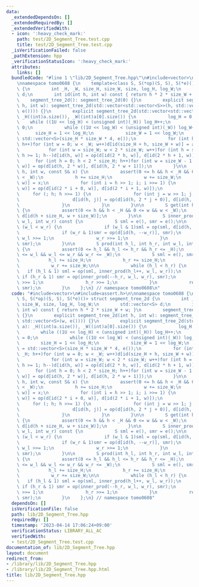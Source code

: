 ```yaml
---
data:
  _extendedDependsOn: []
  _extendedRequiredBy: []
  _extendedVerifiedWith:
  - icon: ':heavy_check_mark:'
    path: test/2D_Segment_Tree.test.cpp
    title: test/2D_Segment_Tree.test.cpp
  _isVerificationFailed: false
  _pathExtension: hpp
  _verificationStatusIcon: ':heavy_check_mark:'
  attributes:
    links: []
  bundledCode: "#line 1 \"lib/2D_Segment_Tree.hpp\"\n#include<vector>\n#include<assert.h>\n\
    \nnamespace tomo0608 {\n    template<class S, S(*op)(S, S), S(*e)()> struct segment_tree_2d\
    \ {\n        int _H, _W, size_H, size_W, size, log_H, log_W;\n        std::vector<S>\
    \ d;\n        int id(int h, int w) const { return h * 2 * size_W + w; }\n    \
    \    segment_tree_2d(): segment_tree_2d(0) {}\n        explicit segment_tree_2d(int\
    \ h, int w): segment_tree_2d(std::vector<std::vector<S>>(h, std::vector<S>(w,\
    \ e()))) {}\n        explicit segment_tree_2d(std::vector<std::vector<S>> a):\
    \ _H((int)a.size()), _W((int)a[0].size()) {\n            log_H = 0;\n        \
    \    while ((1U << log_H) < (unsigned int)(_H)) log_H++;\n            log_W =\
    \ 0;\n            while ((1U << log_W) < (unsigned int)(_W)) log_W++;\n      \
    \      size_H = 1 << log_H;\n            size_W = 1 << log_W;\n            d =\
    \ std::vector<S>(size_H * size_W * 4, e());\n            for (int h = 0; h < _H;\
    \ h++)for (int w = 0; w < _W; w++)d[id(size_H + h, size_W + w)] = a[h][w];\n \
    \           for (int w = size_W; w < 2 * size_W; w++)for (int h = size_H - 1;\
    \ h >= 1; h--)d[id(h, w)] = op(d[id(2 * h, w)], d[id(2 * h + 1, w)]);\n      \
    \      for (int h = 0; h < 2 * size_H; h++)for (int w = size_W - 1; w >= 1; w--)d[id(h,\
    \ w)] = op(d[id(h, 2 * w)], d[id(h, 2 * w + 1)]);\n        }\n\n        void update(int\
    \ h, int w, const S& x) {\n            assert(0 <= h && h < _H && 0 <= w && w\
    \ < _W);\n            h += size_H;\n            w += size_W;\n            d[id(h,\
    \ w)] = x;\n            for (int i = h >> 1; i; i >>= 1) {\n                d[id(i,\
    \ w)] = op(d[id(2 * i + 0, w)], d[id(2 * i + 1, w)]);\n            }\n       \
    \     for (; h; h >>= 1) {\n                for (int j = w >> 1; j; j >>= 1) {\n\
    \                    d[id(h, j)] = op(d[id(h, 2 * j + 0)], d[id(h, 2 * j + 1)]);\n\
    \                }\n            }\n        }\n\n        S get(int h, int w)const\
    \ {\n            assert(0 <= h && h < _H && 0 <= w && w < _W);\n            return\
    \ d[id(h + size_H, w + size_W)];\n        }\n\n        S inner_prod(int h, int\
    \ w_l, int w_r) const {\n            S sml = e(), smr = e();\n\n            while\
    \ (w_l < w_r) {\n                if (w_l & 1)sml = op(sml, d[id(h, w_l++)]);\n\
    \                if (w_r & 1)smr = op(d[id(h, --w_r)], smr);\n               \
    \ w_l >>= 1;\n                w_r >>= 1;\n            }\n            return op(sml,\
    \ smr);\n        }\n\n        S prod(int h_l, int h_r, int w_l, int w_r) const\
    \ {\n            assert(0 <= h_l && h_l <= h_r && h_r <= _H);\n            assert(0\
    \ <= w_l && w_l <= w_r && w_r <= _W);\n            S sml = e(), smr = e();\n \
    \           h_l += size_H;\n            h_r += size_H;\n            w_l += size_W;\n\
    \            w_r += size_W;\n\n            while (h_l < h_r) {\n             \
    \   if (h_l & 1) sml = op(sml, inner_prod(h_l++, w_l, w_r));\n               \
    \ if (h_r & 1) smr = op(inner_prod(--h_r, w_l, w_r), smr);\n                h_l\
    \ >>= 1;\n                h_r >>= 1;\n            }\n            return op(sml,\
    \ smr);\n        }\n    };\n} // namespace tomo0608\n"
  code: "#include<vector>\n#include<assert.h>\n\nnamespace tomo0608 {\n    template<class\
    \ S, S(*op)(S, S), S(*e)()> struct segment_tree_2d {\n        int _H, _W, size_H,\
    \ size_W, size, log_H, log_W;\n        std::vector<S> d;\n        int id(int h,\
    \ int w) const { return h * 2 * size_W + w; }\n        segment_tree_2d(): segment_tree_2d(0)\
    \ {}\n        explicit segment_tree_2d(int h, int w): segment_tree_2d(std::vector<std::vector<S>>(h,\
    \ std::vector<S>(w, e()))) {}\n        explicit segment_tree_2d(std::vector<std::vector<S>>\
    \ a): _H((int)a.size()), _W((int)a[0].size()) {\n            log_H = 0;\n    \
    \        while ((1U << log_H) < (unsigned int)(_H)) log_H++;\n            log_W\
    \ = 0;\n            while ((1U << log_W) < (unsigned int)(_W)) log_W++;\n    \
    \        size_H = 1 << log_H;\n            size_W = 1 << log_W;\n            d\
    \ = std::vector<S>(size_H * size_W * 4, e());\n            for (int h = 0; h <\
    \ _H; h++)for (int w = 0; w < _W; w++)d[id(size_H + h, size_W + w)] = a[h][w];\n\
    \            for (int w = size_W; w < 2 * size_W; w++)for (int h = size_H - 1;\
    \ h >= 1; h--)d[id(h, w)] = op(d[id(2 * h, w)], d[id(2 * h + 1, w)]);\n      \
    \      for (int h = 0; h < 2 * size_H; h++)for (int w = size_W - 1; w >= 1; w--)d[id(h,\
    \ w)] = op(d[id(h, 2 * w)], d[id(h, 2 * w + 1)]);\n        }\n\n        void update(int\
    \ h, int w, const S& x) {\n            assert(0 <= h && h < _H && 0 <= w && w\
    \ < _W);\n            h += size_H;\n            w += size_W;\n            d[id(h,\
    \ w)] = x;\n            for (int i = h >> 1; i; i >>= 1) {\n                d[id(i,\
    \ w)] = op(d[id(2 * i + 0, w)], d[id(2 * i + 1, w)]);\n            }\n       \
    \     for (; h; h >>= 1) {\n                for (int j = w >> 1; j; j >>= 1) {\n\
    \                    d[id(h, j)] = op(d[id(h, 2 * j + 0)], d[id(h, 2 * j + 1)]);\n\
    \                }\n            }\n        }\n\n        S get(int h, int w)const\
    \ {\n            assert(0 <= h && h < _H && 0 <= w && w < _W);\n            return\
    \ d[id(h + size_H, w + size_W)];\n        }\n\n        S inner_prod(int h, int\
    \ w_l, int w_r) const {\n            S sml = e(), smr = e();\n\n            while\
    \ (w_l < w_r) {\n                if (w_l & 1)sml = op(sml, d[id(h, w_l++)]);\n\
    \                if (w_r & 1)smr = op(d[id(h, --w_r)], smr);\n               \
    \ w_l >>= 1;\n                w_r >>= 1;\n            }\n            return op(sml,\
    \ smr);\n        }\n\n        S prod(int h_l, int h_r, int w_l, int w_r) const\
    \ {\n            assert(0 <= h_l && h_l <= h_r && h_r <= _H);\n            assert(0\
    \ <= w_l && w_l <= w_r && w_r <= _W);\n            S sml = e(), smr = e();\n \
    \           h_l += size_H;\n            h_r += size_H;\n            w_l += size_W;\n\
    \            w_r += size_W;\n\n            while (h_l < h_r) {\n             \
    \   if (h_l & 1) sml = op(sml, inner_prod(h_l++, w_l, w_r));\n               \
    \ if (h_r & 1) smr = op(inner_prod(--h_r, w_l, w_r), smr);\n                h_l\
    \ >>= 1;\n                h_r >>= 1;\n            }\n            return op(sml,\
    \ smr);\n        }\n    };\n} // namespace tomo0608"
  dependsOn: []
  isVerificationFile: false
  path: lib/2D_Segment_Tree.hpp
  requiredBy: []
  timestamp: '2023-04-14 17:06:24+09:00'
  verificationStatus: LIBRARY_ALL_AC
  verifiedWith:
  - test/2D_Segment_Tree.test.cpp
documentation_of: lib/2D_Segment_Tree.hpp
layout: document
redirect_from:
- /library/lib/2D_Segment_Tree.hpp
- /library/lib/2D_Segment_Tree.hpp.html
title: lib/2D_Segment_Tree.hpp
---
```

